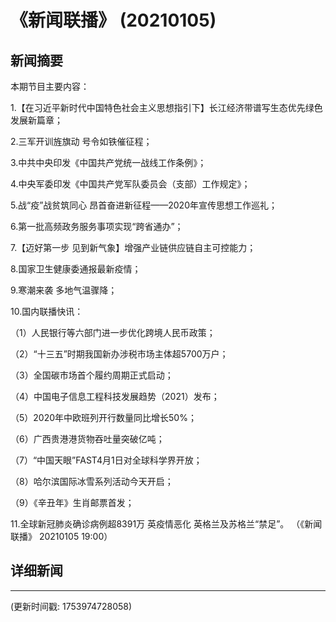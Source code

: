 # 《新闻联播》 (20210105)

## 新闻摘要

本期节目主要内容：


1.【在习近平新时代中国特色社会主义思想指引下】长江经济带谱写生态优先绿色发展新篇章；


2.三军开训旌旗动 号令如铁催征程；


3.中共中央印发《中国共产党统一战线工作条例》；


4.中央军委印发《中国共产党军队委员会（支部）工作规定》；


5.战“疫”战贫筑同心 昂首奋进新征程——2020年宣传思想工作巡礼；


6.第一批高频政务服务事项实现“跨省通办”；


7.【迈好第一步 见到新气象】增强产业链供应链自主可控能力；


8.国家卫生健康委通报最新疫情；


9.寒潮来袭 多地气温骤降；


10.国内联播快讯：


（1）人民银行等六部门进一步优化跨境人民币政策；


（2）“十三五”时期我国新办涉税市场主体超5700万户；


（3）全国碳市场首个履约周期正式启动；


（4）中国电子信息工程科技发展趋势（2021）发布；


（5）2020年中欧班列开行数量同比增长50%；


（6）广西贵港港货物吞吐量突破亿吨；


（7）“中国天眼”FAST4月1日对全球科学界开放；


（8）哈尔滨国际冰雪系列活动今天开启；


（9）《辛丑年》生肖邮票首发；


11.全球新冠肺炎确诊病例超8391万 英疫情恶化 英格兰及苏格兰“禁足”。
（《新闻联播》 20210105 19:00）

## 详细新闻

---

(更新时间戳: 1753974728058)

